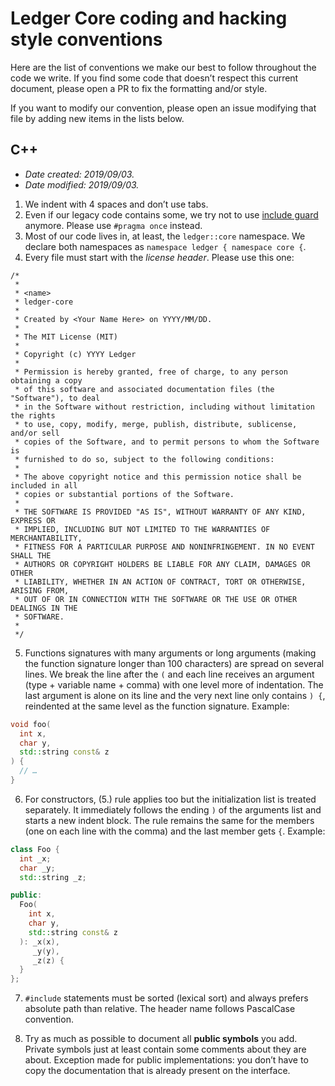 # Ledger Core coding and hacking style conventions

Here are the list of conventions we make our best to follow throughout the code we write. If you
find some code that doesn’t respect this current document, please open a PR to fix the formatting
and/or style.

If you want to modify our convention, please open an issue modifying that file by adding new items
in the lists below.

## C++

- _Date created: 2019/09/03._
- _Date modified: 2019/09/03._

1. We indent with 4 spaces and don’t use tabs.
2. Even if our legacy code contains some, we try not to use [include guard] anymore. Please
  use `#pragma once` instead.
3. Most of our code lives in, at least, the `ledger::core` namespace. We declare both
  namespaces as `namespace ledger { namespace core {`.
4. Every file must start with the _license header_. Please use this one:
  ```
  /*
   *
   * <name>
   * ledger-core
   *
   * Created by <Your Name Here> on YYYY/MM/DD.
   *
   * The MIT License (MIT)
   *
   * Copyright (c) YYYY Ledger
   *
   * Permission is hereby granted, free of charge, to any person obtaining a copy
   * of this software and associated documentation files (the "Software"), to deal
   * in the Software without restriction, including without limitation the rights
   * to use, copy, modify, merge, publish, distribute, sublicense, and/or sell
   * copies of the Software, and to permit persons to whom the Software is
   * furnished to do so, subject to the following conditions:
   *
   * The above copyright notice and this permission notice shall be included in all
   * copies or substantial portions of the Software.
   *
   * THE SOFTWARE IS PROVIDED "AS IS", WITHOUT WARRANTY OF ANY KIND, EXPRESS OR
   * IMPLIED, INCLUDING BUT NOT LIMITED TO THE WARRANTIES OF MERCHANTABILITY,
   * FITNESS FOR A PARTICULAR PURPOSE AND NONINFRINGEMENT. IN NO EVENT SHALL THE
   * AUTHORS OR COPYRIGHT HOLDERS BE LIABLE FOR ANY CLAIM, DAMAGES OR OTHER
   * LIABILITY, WHETHER IN AN ACTION OF CONTRACT, TORT OR OTHERWISE, ARISING FROM,
   * OUT OF OR IN CONNECTION WITH THE SOFTWARE OR THE USE OR OTHER DEALINGS IN THE
   * SOFTWARE.
   *
   */
  ```
5. Functions signatures with many arguments or long arguments (making the function signature
  longer than 100 characters) are spread on several lines. We break the line after the `(` and
  each line receives an argument (type + variable name + comma) with one level more of
  indentation. The last argument is alone on its line and the very next line only contains `) {`,
  reindented at the same level as the function signature. Example:
  ```cpp
  void foo(
    int x,
    char y,
    std::string const& z
  ) {
    // …
  }
  ```
6. For constructors, (5.) rule applies too but the initialization list is treated separately. It
  immediately follows the ending `)` of the arguments list and starts a new indent block. The
  rule remains the same for the members (one on each line with the comma) and the last member gets
  `{`. Example:
  ```cpp
  class Foo {
    int _x;
    char _y;
    std::string _z;

  public:
    Foo(
      int x,
      char y,
      std::string const& z
    ): _x(x),
       _y(y),
       _z(z) {
    }
  };
  ```
7. `#include` statements must be sorted (lexical sort) and always prefers absolute path than relative.
  The header name follows PascalCase convention.
 
8. Try as much as possible to document all **public symbols** you add. Private symbols just at
  least contain some comments about they are about. Exception made for public implementations:
  you don’t have to copy the documentation that is already present on the interface.

[include guard]: https://en.wikipedia.org/wiki/Include_guard
